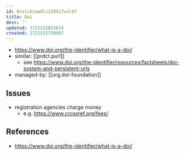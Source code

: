 ```yaml
---
id: 0vslckiwwdlz1104i7uol4f
title: Doi
desc: ''
updated: 1721152853674
created: 1721152738097
---
```


- https://www.doi.org/the-identifier/what-is-a-doi/
- similar: [[prdct.purl]]
  - see https://www.doi.org/the-identifier/resources/factsheets/doi-system-and-persistent-urls
- managed-by: [[org.doi-foundation]]

## Issues

- registration agencies charge money
  - e.g. https://www.crossref.org/fees/

## References

- https://www.doi.org/the-identifier/what-is-a-doi/